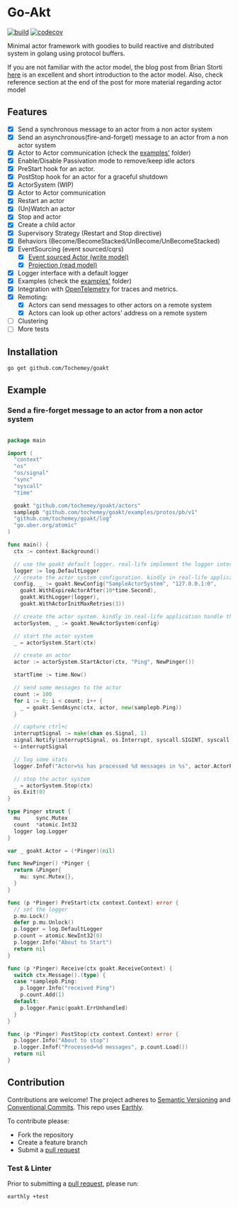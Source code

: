 # Go-Akt
[![build](https://img.shields.io/github/actions/workflow/status/Tochemey/goakt/build.yml?branch=main)](https://github.com/Tochemey/goakt/actions/workflows/build.yml)
[![codecov](https://codecov.io/gh/Tochemey/goakt/branch/main/graph/badge.svg?token=J0p9MzwSRH)](https://codecov.io/gh/Tochemey/goakt)

Minimal actor framework with goodies to build reactive and distributed system in golang using protocol buffers.

If you are not familiar with the actor model, the blog post from Brian Storti [here](https://www.brianstorti.com/the-actor-model/) is an excellent and short introduction to the actor model. 
Also, check reference section at the end of the post for more material regarding actor model

## Features

- [x] Send a synchronous message to an actor from a non actor system
- [x] Send an asynchronous(fire-and-forget) message to an actor from a non actor system
- [x] Actor to Actor communication (check the [examples'](./examples/actor-to-actor) folder)
- [x] Enable/Disable Passivation mode to remove/keep idle actors 
- [x] PreStart hook for an actor. 
- [x] PostStop hook for an actor for a graceful shutdown
- [x] ActorSystem (WIP) 
- [x] Actor to Actor communication
- [x] Restart an actor 
- [x] (Un)Watch an actor
- [X] Stop and actor
- [x] Create a child actor
- [x] Supervisory Strategy (Restart and Stop directive) 
- [x] Behaviors (Become/BecomeStacked/UnBecome/UnBecomeStacked)
- [x] EventSourcing (event sourced/cqrs)
    - [x] [Event sourced Actor (write model)](modules/eventsourcing)
    - [x] [Projection (read model)](modules/projection)
- [x] Logger interface with a default logger
- [x] Examples (check the [examples'](./examples) folder)
- [x] Integration with [OpenTelemetry](https://github.com/open-telemetry/opentelemetry-go) for traces and metrics.
- [x] Remoting:
    - [x]  Actors can send messages to other actors on a remote system 
    - [x] Actors can look up other actors' address on a remote system
- [ ] Clustering
- [ ] More tests

## Installation
```bash
go get github.com/Tochemey/goakt
```

## Example

### Send a fire-forget message to an actor from a non actor system

```go

package main

import (
  "context"
  "os"
  "os/signal"
  "sync"
  "syscall"
  "time"

  goakt "github.com/tochemey/goakt/actors"
  samplepb "github.com/tochemey/goakt/examples/protos/pb/v1"
  "github.com/tochemey/goakt/log"
  "go.uber.org/atomic"
)

func main() {
  ctx := context.Background()

  // use the goakt default logger. real-life implement the logger interface`
  logger := log.DefaultLogger
  // create the actor system configuration. kindly in real-life application handle the error
  config, _ := goakt.NewConfig("SampleActorSystem", "127.0.0.1:0",
    goakt.WithExpireActorAfter(10*time.Second),
    goakt.WithLogger(logger),
    goakt.WithActorInitMaxRetries(3))

  // create the actor system. kindly in real-life application handle the error
  actorSystem, _ := goakt.NewActorSystem(config)

  // start the actor system
  _ = actorSystem.Start(ctx)

  // create an actor
  actor := actorSystem.StartActor(ctx, "Ping", NewPinger())

  startTime := time.Now()

  // send some messages to the actor
  count := 100
  for i := 0; i < count; i++ {
    _ = goakt.SendAsync(ctx, actor, new(samplepb.Ping))
  }

  // capture ctrl+c
  interruptSignal := make(chan os.Signal, 1)
  signal.Notify(interruptSignal, os.Interrupt, syscall.SIGINT, syscall.SIGTERM)
  <-interruptSignal

  // log some stats
  logger.Infof("Actor=%s has processed %d messages in %s", actor.ActorPath().String(), actor.ReceivedCount(ctx), time.Since(startTime))

  // stop the actor system
  _ = actorSystem.Stop(ctx)
  os.Exit(0)
}

type Pinger struct {
  mu     sync.Mutex
  count  *atomic.Int32
  logger log.Logger
}

var _ goakt.Actor = (*Pinger)(nil)

func NewPinger() *Pinger {
  return &Pinger{
    mu: sync.Mutex{},
  }
}

func (p *Pinger) PreStart(ctx context.Context) error {
  // set the logger
  p.mu.Lock()
  defer p.mu.Unlock()
  p.logger = log.DefaultLogger
  p.count = atomic.NewInt32(0)
  p.logger.Info("About to Start")
  return nil
}

func (p *Pinger) Receive(ctx goakt.ReceiveContext) {
  switch ctx.Message().(type) {
  case *samplepb.Ping:
    p.logger.Info("received Ping")
    p.count.Add(1)
  default:
    p.logger.Panic(goakt.ErrUnhandled)
  }
}

func (p *Pinger) PostStop(ctx context.Context) error {
  p.logger.Info("About to stop")
  p.logger.Infof("Processed=%d messages", p.count.Load())
  return nil
}

```

## Contribution
Contributions are welcome!
The project adheres to [Semantic Versioning](https://semver.org) and [Conventional Commits](https://www.conventionalcommits.org/en/v1.0.0/).
This repo uses [Earthly](https://earthly.dev/get-earthly).

To contribute please:
- Fork the repository
- Create a feature branch
- Submit a [pull request](https://help.github.com/articles/using-pull-requests)

### Test & Linter
Prior to submitting a [pull request](https://help.github.com/articles/using-pull-requests), please run:
```bash
earthly +test
```
